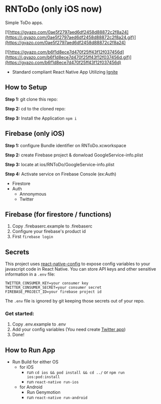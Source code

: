 #  RNToDo (only iOS now)

Simple ToDo apps.

[![https://gyazo.com/0ae5f2797aed6df2458d88872c2f8a24](https://i.gyazo.com/0ae5f2797aed6df2458d88872c2f8a24.gif)](https://gyazo.com/0ae5f2797aed6df2458d88872c2f8a24)


[![https://gyazo.com/b6f1d8ece7d470f25ff43f12f037456d](https://i.gyazo.com/b6f1d8ece7d470f25ff43f12f037456d.gif)](https://gyazo.com/b6f1d8ece7d470f25ff43f12f037456d)

* Standard compliant React Native App Utilizing [Ignite](https://github.com/infinitered/ignite)

## How to Setup

**Step 1:** git clone this repo:

**Step 2:** cd to the cloned repo:

**Step 3:** Install the Application `npm i`

## Firebase (only iOS)

**Step 1:** configure Bundle identifier on RNToDo.xcworkspace

**Step 2:** create Firebase project & donwload GoogleService-info.plist

**Step 3:** locate at ios/RNToDo/GoogleService-info.plist

**Step 4:** Activate service on Firebase Console (ex:Auth)

* Firestore
* Auth
  * Annonymous
  * Twitter

## Firebase (for firestore / functions)

1. Copy .firebaserc.example to .firebaserc
2. Configure your firebase's product id 
3. First `firebase login`

## Secrets

This project uses [react-native-config](https://github.com/luggit/react-native-config) to expose config variables to your javascript code in React Native. You can store API keys
and other sensitive information in a `.env` file:

```
TWITTER_CONSUMER_KEY=your consumer key
TWITTER_CONSUMER_SECRET=your consumer secret
FIREBASE_PROJECT_ID=your firebase project id
```

The `.env` file is ignored by git keeping those secrets out of your repo.

### Get started:
1. Copy .env.example to .env
2. Add your config variables (You need create [Twitter app](https://apps.twitter.com))
3. Done!

## How to Run App

* Run Build for either OS
  * for iOS
    * run `cd ios && pod install && cd ../` or `npm run ios:pod:install`
    * run `react-native run-ios`
  * for Android
    * Run Genymotion
    * run `react-native run-android`
